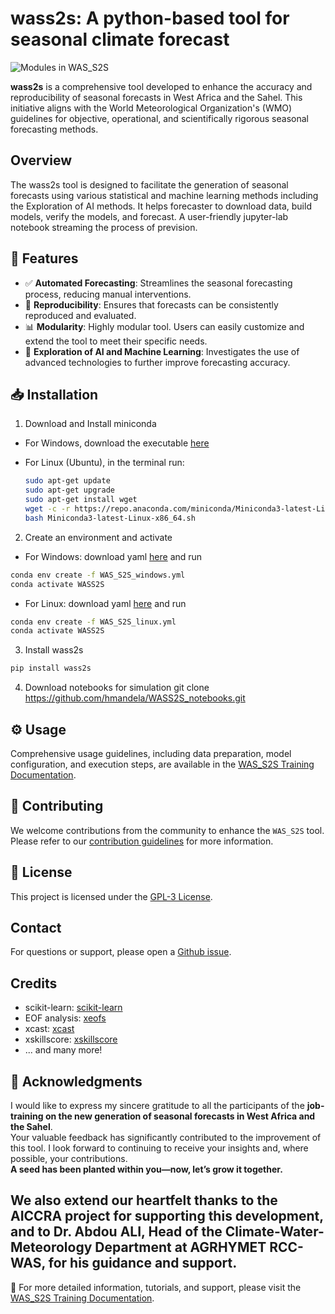 # wass2s: A python-based tool for seasonal climate forecast

![Modules in WAS_S2S](./modules.png)

**wass2s** is a comprehensive tool developed to enhance the accuracy and reproducibility of seasonal forecasts in West Africa and the Sahel. This initiative aligns with the World Meteorological Organization's (WMO) guidelines for objective, operational, and scientifically rigorous seasonal forecasting methods.


## Overview
The wass2s tool is designed to facilitate the generation of seasonal forecasts using various statistical and machine learning methods including the Exploration of AI methods. 
It helps forecaster to download data, build models, verify the models, and forecast. A user-friendly jupyter-lab notebook streaming the process of prevision.

## 🚀 Features

- ✅ **Automated Forecasting**: Streamlines the seasonal forecasting process, reducing manual interventions.
- 🔄 **Reproducibility**: Ensures that forecasts can be consistently reproduced and evaluated.
- 📊 **Modularity**: Highly modular tool. Users can easily customize and extend the tool to meet their specific needs.
- 🤖 **Exploration of AI and Machine Learning**: Investigates the use of advanced technologies to further improve forecasting accuracy.

## 📥 Installation
1.  Download and Install miniconda

-   For Windows, download the executable [here](https://repo.anaconda.com/miniconda/Miniconda3-latest-Windows-x86_64.exe)

-   For Linux (Ubuntu), in the terminal run:

    ``` bash
    sudo apt-get update
    sudo apt-get upgrade
    sudo apt-get install wget
    wget -c -r https://repo.anaconda.com/miniconda/Miniconda3-latest-Linux-x86_64.sh --no-check-certificate
    bash Miniconda3-latest-Linux-x86_64.sh
    ```
2. Create an environment and activate
- For Windows: download yaml [here](https://github.com/hmandela/WASS2S/blob/main/WAS_S2S_windows.yml) and run
```bash
conda env create -f WAS_S2S_windows.yml
conda activate WASS2S
```
- For Linux: download yaml [here](https://github.com/hmandela/WASS2S/blob/main/WAS_S2S_linux.yml) and run
```bash
conda env create -f WAS_S2S_linux.yml
conda activate WASS2S
```

3. Install wass2s
```bash
pip install wass2s
```

4. Download notebooks for simulation
git clone https://github.com/hmandela/WASS2S_notebooks.git

## ⚙️ Usage

Comprehensive usage guidelines, including data preparation, model configuration, and execution steps, are available in the [WAS_S2S Training Documentation](https://hmandela.github.io/WAS_S2S_Training/).

## 🤝 Contributing

We welcome contributions from the community to enhance the `WAS_S2S` tool. Please refer to our [contribution guidelines](CONTRIBUTING.md) for more information.

## 📜 License

This project is licensed under the [GPL-3 License](https://github.com/hmandela/WASS2S/blob/main/LICENSE.txt).

## Contact

For questions or support, please open a [Github issue](https://github.com/hmandela/WAS_S2S/issues).

## Credits

- scikit-learn: [scikit-learn](https://scikit-learn.org/stable/)
- EOF analysis: [xeofs](https://github.com/xarray-contrib/xeofs/tree/main) 
- xcast: [xcast](https://github.com/kjhall01/xcast/)
- xskillscore: [xskillscore](https://github.com/xarray-contrib/xskillscore)
- ... and many more!

## 🙌 Acknowledgments
I would like to express my sincere gratitude to all the participants of the **job-training on the new generation of seasonal forecasts in West Africa and the Sahel**.  
Your valuable feedback has significantly contributed to the improvement of this tool. I look forward to continuing to receive your insights and, where possible, your contributions.  
**A seed has been planted within you—now, let’s grow it together.**

We also extend our heartfelt thanks to the **AICCRA project** for supporting this development, and to **Dr. Abdou ALI**, Head of the **Climate-Water-Meteorology Department at AGRHYMET RCC-WAS**, for his guidance and support.
---

📖 For more detailed information, tutorials, and support, please visit the [WAS_S2S Training Documentation](https://hmandela.github.io/WAS_S2S_Training/).

